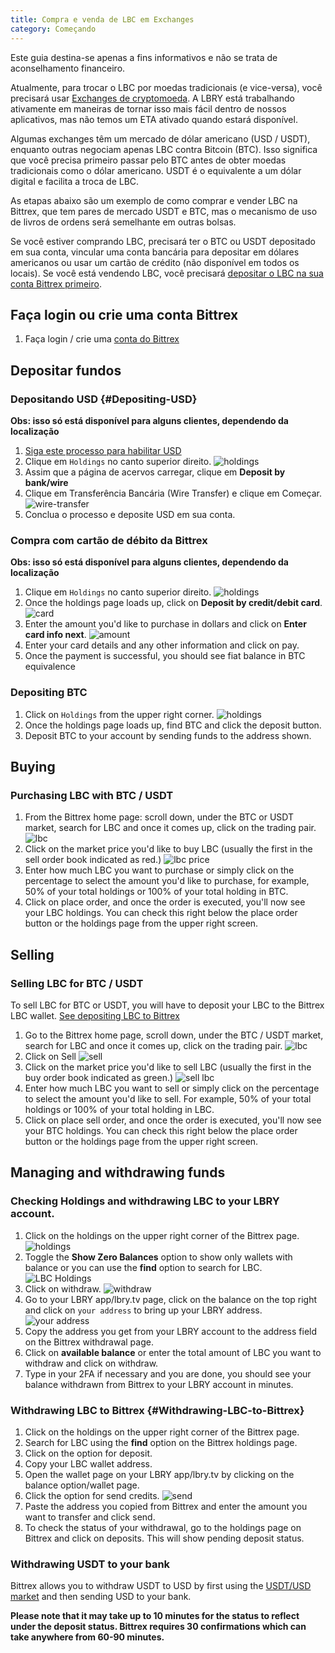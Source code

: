 ```yaml
---
title: Compra e venda de LBC em Exchanges
category: Começando
---
```

Este guia destina-se apenas a fins informativos e não se trata de aconselhamento financeiro. 

Atualmente, para trocar o LBC por moedas tradicionais (e vice-versa), você precisará usar [Exchanges de cryptomoeda](https://open.lbry.com/@LBRYBR:d/2.7.Compra-e-venda-de-LBC-nas-exchanges:2?r=FkXuBKiec1TjrEKg6zLLWoD2Gq1pYpgk). A LBRY está trabalhando ativamente em maneiras de tornar isso mais fácil dentro de nossos aplicativos, mas não temos um ETA ativado quando estará disponível.

Algumas exchanges têm um mercado de dólar americano (USD / USDT), enquanto outras negociam apenas LBC contra Bitcoin (BTC). Isso significa que você precisa primeiro passar pelo BTC antes de obter moedas tradicionais como o dólar americano. USDT é o equivalente a um dólar digital e facilita a troca de LBC.

As etapas abaixo são um exemplo de como comprar e vender LBC na Bittrex, que tem pares de mercado USDT e BTC, mas o mecanismo de uso de livros de ordens será semelhante em outras bolsas.

Se você estiver comprando LBC, precisará ter o BTC ou USDT depositado em sua conta, vincular uma conta bancária para depositar em dólares americanos ou usar um cartão de crédito (não disponível em todos os locais). Se você está vendendo LBC, você precisará [depositar o LBC na sua conta Bittrex primeiro](#Withdrawing-LBC-to-Bittrex). 

## Faça login ou crie uma conta Bittrex
1. Faça login / crie uma [conta do Bittrex](https://lbry.to/bittrex) 

## Depositar fundos
### Depositando USD {#Depositing-USD}
**Obs: isso só está disponível para alguns clientes, dependendo da localização**
1. [Siga este processo para habilitar USD](https://bittrex.zendesk.com/hc/en-us/articles/360021914672-How-do-I-deposit-USD-into-Bittrex-)
1. Clique em `Holdings` no canto superior direito. 
![holdings](https://spee.ch/@lbrysh:6/holdings.jpg)
1. Assim que a página de acervos carregar, clique em **Deposit by bank/wire**
1. Clique em Transferência Bancária (Wire Transfer) e clique em Começar.
![wire-transfer](https://spee.ch/@lbrysh:6/wire-transfer.jpg)
1. Conclua o processo e deposite USD em sua conta. 

### Compra com cartão de débito da Bittrex
**Obs: isso só está disponível para alguns clientes, dependendo da localização**
1. Clique em `Holdings` no canto superior direito. 
![holdings](https://spee.ch/@lbrysh:6/holdings.jpg)
1. Once the holdings page loads up, click on **Deposit by credit/debit card**.
![card](https://spee.ch/@lbrysh:6/cards.jpg)
1. Enter the amount you'd like to purchase in dollars and click on **Enter card info next**.
![amount](https://spee.ch/@lbrysh:6/amount.jpg)
1. Enter your card details and any other information and click on pay.
1. Once the payment is successful, you should see fiat balance in BTC equivalence

### Depositing BTC
1. Click on `Holdings` from the upper right corner. 
![holdings](https://spee.ch/@lbrysh:6/holdings.jpg)
1. Once the holdings page loads up, find BTC and click the deposit button.
1. Deposit BTC to your account by sending funds to the address shown.

## Buying

### Purchasing LBC with BTC / USDT
1. From the Bittrex home page: scroll down, under the BTC or USDT market, search for LBC and once it comes up, click on the trading pair.
![lbc](https://spee.ch/@lbrysh:6/lbc1.jpg)
1. Click on the market price you'd like to buy LBC (usually the first in the sell order book indicated as red.)
![lbc price](https://spee.ch/@lbrysh:6/buy-lbc.jpg)
1. Enter how much LBC you want to purchase or simply click on the percentage to select the amount you'd like to purchase, for example, 50% of your total holdings or 100% of your total holding in BTC.
1. Click on place order, and once the order is executed, you'll now see your LBC holdings. You can check this right below the place order button or the holdings page from the upper right screen.

## Selling

### Selling LBC for BTC / USDT
To sell LBC for BTC or USDT, you will have to deposit your LBC to the Bittrex LBC wallet. [See depositing LBC to Bittrex](#Withdrawing-LBC-to-Bittrex)
1. Go to the Bittrex home page, scroll down, under the BTC / USDT market, search for LBC and once it comes up, click on the trading pair.
![lbc](https://spee.ch/@lbrysh:6/lbc1.jpg)
1. Click on Sell
![sell](https://spee.ch/@lbrysh:6/click-sell.jpg)
1. Click on the market price you'd like to sell LBC (usually the first in the buy order book indicated as green.)
![sell lbc](https://spee.ch/@lbrysh:6/sell-lbc.jpg)
1. Enter how much LBC you want to sell or simply click on the percentage to select the amount you'd like to sell. For example, 50% of your total holdings or 100% of your total holding in LBC.
1. Click on place sell order, and once the order is executed, you'll now see your BTC holdings. You can check this right below the place order button or the holdings page from the upper right screen.

## Managing and withdrawing funds

### Checking Holdings and withdrawing LBC to your LBRY account.
1. Click on the holdings on the upper right corner of the Bittrex page.
![holdings](https://spee.ch/@lbrysh:6/holdings.jpg)
1. Toggle the **Show Zero Balances** option to show only wallets with balance or you can use the **find** option to search for LBC.
![LBC Holdings](https://spee.ch/@lbrysh:6/lbc-holding.jpg)
1. Click on withdraw.
![withdraw](https://spee.ch/@lbrysh:6/withdraw.jpg)
1. Go to your LBRY app/lbry.tv page, click on the balance on the top right and click on `your address` to bring up your LBRY address.
![your address](https://spee.ch/@lbrysh:6/your-addres.jpg)
1. Copy the address you get from your LBRY account to the address field on the Bittrex withdrawal page.
1. Click on **available balance** or enter the total amount of LBC you want to withdraw and click on withdraw.
1. Type in your 2FA if necessary and you are done, you should see your balance withdrawn from Bittrex to your LBRY account in minutes.

### Withdrawing LBC to Bittrex {#Withdrawing-LBC-to-Bittrex}
1. Click on the holdings on the upper right corner of the Bittrex page.
1. Search for LBC using the **find** option on the Bittrex holdings page.
1. Click on the option for deposit.
1. Copy your LBC wallet address.
1. Open the wallet page on your LBRY app/lbry.tv by clicking on the balance option/wallet page.
1. Click the option for send credits.
![send](https://spee.ch/@lbrysh:6/send.jpg)
1. Paste the address you copied from Bittrex and enter the amount you want to transfer and click send.
1. To check the status of your withdrawal, go to the holdings page on Bittrex and click on deposits. This will show pending deposit status.

### Withdrawing USDT to your bank
Bittrex allows you to withdraw USDT to USD by first using the [USDT/USD market](https://bittrex.com/Market/Index?MarketName=USD-USDT) and then sending USD to your bank. 

**Please note that it may take up to 10 minutes for the status to reflect under the deposit status. Bittrex requires 30 confirmations which can take anywhere from 60-90 minutes.**
